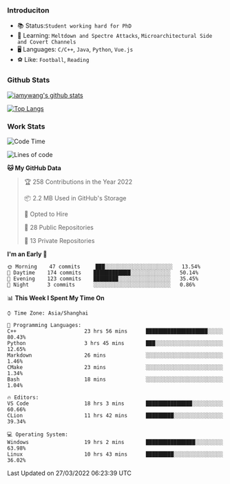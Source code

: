 ### Introduciton

- 📚 Status:`Student working hard for PhD`
- 🔎 Learning: `Meltdown and Spectre Attacks`, `Microarchitectural Side and Covert Channels`
- 🖥️ Languages: `C/C++`, `Java`, `Python`, `Vue.js`
- ⚽ Like: `Football`, `Reading`

### Github Stats

[![iamywang's github stats](https://github-readme-stats.vercel.app/api?username=iamywang&count_private=true&show_icons=true)]()

[![Top Langs](https://github-readme-stats.vercel.app/api/top-langs/?username=iamywang&layout=compact)]()

### Work Stats

<!--START_SECTION:waka-->
![Code Time](http://img.shields.io/badge/Code%20Time-200%20hrs%2010%20mins-blue)

![Lines of code](https://img.shields.io/badge/From%20Hello%20World%20I%27ve%20Written-522%20Thousand%20lines%20of%20code-blue)

**🐱 My GitHub Data** 

> 🏆 258 Contributions in the Year 2022
 > 
> 📦 2.2 MB Used in GitHub's Storage 
 > 
> 💼 Opted to Hire
 > 
> 📜 28 Public Repositories 
 > 
> 🔑 13 Private Repositories  
 > 
**I'm an Early 🐤** 

```text
🌞 Morning    47 commits     ███░░░░░░░░░░░░░░░░░░░░░░   13.54% 
🌆 Daytime    174 commits    ████████████░░░░░░░░░░░░░   50.14% 
🌃 Evening    123 commits    ████████░░░░░░░░░░░░░░░░░   35.45% 
🌙 Night      3 commits      ░░░░░░░░░░░░░░░░░░░░░░░░░   0.86%

```


📊 **This Week I Spent My Time On** 

```text
⌚︎ Time Zone: Asia/Shanghai

💬 Programming Languages: 
C++                      23 hrs 56 mins      ████████████████████░░░░░   80.43% 
Python                   3 hrs 45 mins       ███░░░░░░░░░░░░░░░░░░░░░░   12.65% 
Markdown                 26 mins             ░░░░░░░░░░░░░░░░░░░░░░░░░   1.46% 
CMake                    23 mins             ░░░░░░░░░░░░░░░░░░░░░░░░░   1.34% 
Bash                     18 mins             ░░░░░░░░░░░░░░░░░░░░░░░░░   1.04%

🔥 Editors: 
VS Code                  18 hrs 3 mins       ███████████████░░░░░░░░░░   60.66% 
CLion                    11 hrs 42 mins      █████████░░░░░░░░░░░░░░░░   39.34%

💻 Operating System: 
Windows                  19 hrs 2 mins       ████████████████░░░░░░░░░   63.98% 
Linux                    10 hrs 43 mins      █████████░░░░░░░░░░░░░░░░   36.02%

```


 Last Updated on 27/03/2022 06:23:39 UTC
<!--END_SECTION:waka-->
